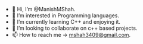- 👋 Hi, I’m @ManishMShah.
- 👀 I’m interested in Programming languages. 
- 🌱 I’m currently learning C++ and enjoying it.
- 💞️ I’m looking to collaborate on c++ based projects.
- 📫 How to reach me -> mshah3409@gmail.com.

<!---
ManishMShah/ManishMShah is a ✨ special ✨ repository because its `README.md` (this file) appears on your GitHub profile.
You can click the Preview link to take a look at your changes.
--->
